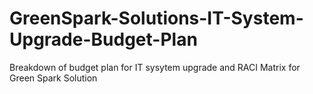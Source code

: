 # GreenSpark-Solutions-IT-System-Upgrade-Budget-Plan
Breakdown of budget plan for IT sysytem upgrade and RACI Matrix for Green Spark Solution

